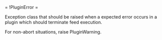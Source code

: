 = !PluginError =

Exception class that should be raised when a expected error occurs in a plugin which should terminate feed execution.

For non-abort situations, raise PluginWarning.